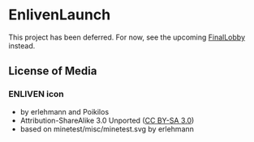 # EnlivenLaunch

This project has been deferred. For now, see the upcoming
[FinalLobby](https://github.com/poikilos/FinalLobby) instead.

## License of Media

### ENLIVEN icon
- by erlehmann and Poikilos
- Attribution-ShareAlike 3.0 Unported
  ([CC BY-SA 3.0](http://creativecommons.org/licenses/by-sa/3.0/))
- based on minetest/misc/minetest.svg by erlehmann
